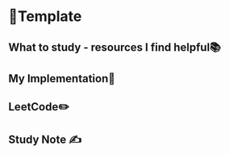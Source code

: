 # 🔢Template

## What to study - resources I find helpful📚

## My Implementation🧰



## LeetCode✏️



## Study Note ✍️